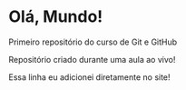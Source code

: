 # Olá, Mundo!
 Primeiro repositório do curso de Git e GitHub

 Repositório criado durante uma aula ao vivo!
 
 Essa linha eu adicionei diretamente no site!
